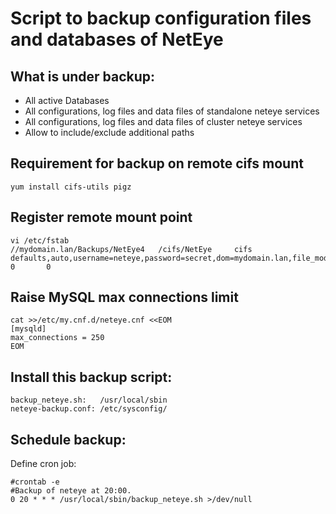 # Script to backup configuration files and databases of NetEye 

## What is under backup:
- All active Databases
- All configurations, log files and data files of standalone neteye services
- All configurations, log files and data files of cluster neteye services
- Allow to include/exclude additional paths 

## Requirement for backup on remote cifs mount

```
yum install cifs-utils pigz
```

## Register remote mount point
```
vi /etc/fstab
//mydomain.lan/Backups/NetEye4   /cifs/NetEye     cifs    defaults,auto,username=neteye,password=secret,dom=mydomain.lan,file_mode=0666,dir_mode=0777   0       0
```

## Raise MySQL max connections limit
```
cat >>/etc/my.cnf.d/neteye.cnf <<EOM
[mysqld]
max_connections = 250
EOM
```

## Install this backup script:
```
backup_neteye.sh:   /usr/local/sbin
neteye-backup.conf: /etc/sysconfig/
```

## Schedule backup:
Define cron job:
```
#crontab -e
#Backup of neteye at 20:00.
0 20 * * * /usr/local/sbin/backup_neteye.sh >/dev/null
```

